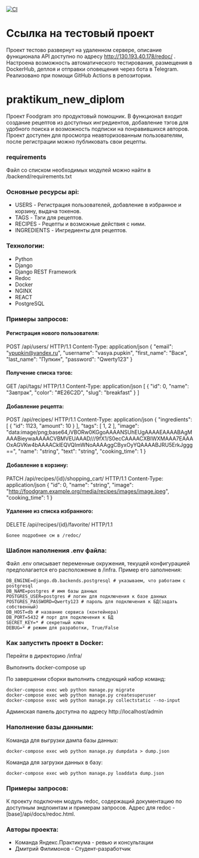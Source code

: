 [![CI](https://github.com/Kelpyre/foodgram-project-react/actions/workflows/foodgram-workflow.yml/badge.svg)](https://github.com/Kelpyre/foodgram-project-react/actions/workflows/foodgram-workflow.yml)

# Ссылка на тестовый проект

Проект тестово развернут на удаленном сервере, описание функционала API доступно по адресу http://130.193.40.178/redoc/ . Настроена возможность автоматического тестирования, размещения в DockerHub, деплоя и отправки оповещения через бота в Telegram. Реализовано при помощи GitHub Actions в репозитории.

# praktikum_new_diplom
Проект Foodgram это продуктовый помощник. В функционал входит создание рецептов из доступных ингредиентов, добавление тэгов для удобного поиска и возможность подписки на понравившихся авторов. Проект доступен для просмотра неавторизованным пользователям, после регистрации можно публиковать свои рецепты.

### requirements

Файл со списком необходимых модулей можно найти в /backend/requirements.txt

### Основные ресурсы api:

- USERS - Регистрация пользователей, добавление в избранное и корзину, выдача токенов.
- TAGS - Тэги для рецептов.
- RECIPES - Рецепты и возможные действия с ними.
- INGREDIENTS - Ингредиенты для рецептов.

### Технологии:
 - Python
 - Django
 - Django REST Framework
 - Redoc
 - Docker
 - NGINX
 - REACT
 - PostgreSQL

### Примеры запросов:

#### Регистрация нового пользователя:
POST /api/users/ HTTP/1.1
Content-Type: application/json
{
  "email": "vpupkin@yandex.ru",
  "username": "vasya.pupkin",
  "first_name": "Вася",
  "last_name": "Пупкин",
  "password": "Qwerty123"
}

#### Получение списка тэгов:
GET /api/tags/ HTTP/1.1
Content-Type: application/json
[
  {
    "id": 0,
    "name": "Завтрак",
    "color": "#E26C2D",
    "slug": "breakfast"
  }
]

#### Добавление рецепта:
POST /api/recipes/ HTTP/1.1
Content-Type: application/json
{
  "ingredients": [
    {
      "id": 1123,
      "amount": 10
    }
  ],
  "tags": [
    1,
    2
  ],
  "image": "data:image/png;base64,iVBORw0KGgoAAAANSUhEUgAAAAEAAAABAgMAAABieywaAAAACVBMVEUAAAD///9fX1/S0ecCAAAACXBIWXMAAA7EAAAOxAGVKw4bAAAACklEQVQImWNoAAAAggCByxOyYQAAAABJRU5ErkJggg==",
  "name": "string",
  "text": "string",
  "cooking_time": 1
}

#### Добавление в корзину:
PATCH /api/recipes/{id}/shopping_cart/ HTTP/1.1
Content-Type: application/json
{
  "id": 0,
  "name": "string",
  "image": "http://foodgram.example.org/media/recipes/images/image.jpeg",
  "cooking_time": 1
}

#### Удаление из списка избранного:
DELETE /api/recipes/{id}/favorite/ HTTP/1.1

```
Более подробнее см в /redoc/
```

### Шаблон наполнения .env файла:

Файл .env описывает переменные окружения, текущей конфигурацией предполагается его расположение в /infra. Пример его заполнения:
```
DB_ENGINE=django.db.backends.postgresql # указываем, что работаем с postgresql
DB_NAME=postgres # имя базы данных
POSTGRES_USER=postgres # логин для подключения к базе данных
POSTGRES_PASSWORD=Qwerty123 # пароль для подключения к БД(задать собственный)
DB_HOST=db # название сервиса (контейнера)
DB_PORT=5432 # порт для подключения к БД
SECRET_KEY=* # секретный ключ
DEBUG=* # режим для разработки, True/False
```

### Как запустить проект в Docker:

Перейти в директорию /infra/

Выполнить docker-compose up

По завершении сборки выполнить следующий набор команд:
```
docker-compose exec web python manage.py migrate
docker-compose exec web python manage.py createsuperuser
docker-compose exec web python manage.py collectstatic --no-input 
```
Админская панель доступна по адресу http://localhost/admin

### Наполнение базы данными:

Команда для выгрузки дампа базы данных:
```
docker-compose exec web python manage.py dumpdata > dump.json 
```
Команда для загрузки данных в базу:
```
docker-compose exec web python manage.py loaddata dump.json
```

### Примеры запросов:

К проекту подключен модуль redoc, содержащий документацию по доступным эндпоинтам и примерам запросов. Адрес для redoc - [base]/api/docs/redoc.html.

### Авторы проекта:

- Команда Яндекс.Практикума - ревью и консультации
- Дмитрий Филимонов - Студент-разработчик
